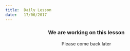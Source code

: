 ```yaml
---
title:  Daily Lesson
date:   17/06/2017
---
```


### <center>We are working on this lesson</center>
<center>Please come back later</center>